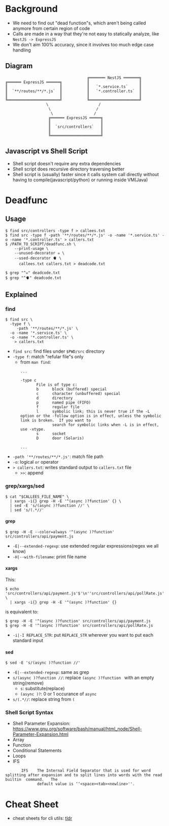 # Background
- We need to find out "dead function"s, which aren't being called anymore from certain region of code
- Calls are made in a way that they're not easy to statically analyze, like `NestJS -> ExpressJS`
- We don't aim 100% accuracy, since it involves too much edge case handling

## Diagram
```
                                    ╔═══════ NestJS ═══════╗
╔══════ ExpressJS ══════╗           ║                      ║
║                       ║           ║   `*.service.ts`     ║
║  `**/routes/**/*.js`  ║           ║   `*.controller.ts`  ║
║                       ║           ║                      ║
╚═══════════════════════╝           ╚══════════════════════╝
                  \                      /
                   \                    /
                    \                  /
                   ╔══════ ExpressJS ═════╗
                   ║                      ║
                   ║  `src/controllers`   ║
                   ║                      ║
                   ╚══════════════════════╝
```

## Javascript vs Shell Script
- Shell script doesn't require any extra dependencies
- Shell script does recursive directory traversing better
- Shell script is (usually) faster since it calls system call directly without having to compile(javascript/python) or running inside VM(Java)

# Deadfunc
## Usage
```console
$ find src/controllers -type f > callees.txt
$ find src -type f -path '**/routes/**/*.js' -o -name '*.service.ts' -o -name '*.controller.ts' > callers.txt
$ /PATH_TO_SCRIPT/deadfunc.sh \
    --print-usage \
    --unused-decorator ☠ \
    --used-decorator 🫀 \
      callees.txt callers.txt > deadcode.txt

$ grep "^☠" deadcode.txt
$ grep "^🫀" deadcode.txt
```

## Explained
### find
```console
$ find src \
  -type f \
     -path '**/routes/**/*.js' \
  -o -name '*.service.ts' \
  -o -name '*.controller.ts' \
    > callers.txt
```

- `find src`: find files under `$PWD/src` directory
- `-type f`: match "refular file"s only
  - from `man find`:
    ```
    ...

    -type c
           File is of type c:
           b      block (buffered) special
           c      character (unbuffered) special
           d      directory
           p      named pipe (FIFO)
           f      regular file
           l      symbolic link; this is never true if the -L option or the -follow option is in effect, unless the symbolic link is broken.  If you want to
                  search for symbolic links when -L is in effect, use -xtype.
           s      socket
           D      door (Solaris)

    ...
    ```
- `-path '**/routes/**/*.js'`: match file path
- `-o`: logical `or` operator
- `> callers.txt`: writes standard output to `callers.txt` file
  - `>>`: append

### grep/xargs/sed
```console
$ cat "$CALLEES_FILE_NAME" \
  | xargs -i{} grep -H -E '^(async )?function' {} \
  | sed -E 's/(async )?function //' \
  | sed 's/(.*//'
```

#### grep
```console
$ grep -H -E --color=always '^(async )?function' src/controllers/api/payment.js
```

- `-E|--extended-regexp`: use extended regular expressions(regex we all know)
- `-H|--with-filename`: print file name

#### xargs
This:
```console
$ echo 'src/controllers/api/payment.js'$'\n''src/controllers/api/pollRate.js' \
  | xargs -i{} grep -H -E '^(async )?function' {}
```

is equivalent to:
```console
$ grep -H -E '^(async )?function' src/controllers/api/payment.js
$ grep -H -E '^(async )?function' src/controllers/api/pollRate.js
```

- `-i|-I REPLACE_STR`: put `REPLACE_STR` wherever you want to put each standard input

#### sed
```console
$ sed -E 's/(async )?function //'
```

- `-E|--extended-regexp`: same as grep
- `s/(async )?function //`: replace `(async )?function ` with an empty string(remove)
  - `s`: substitute(replace)
  - `(async )?`: 0 or 1 occurance of `async `
- `s/(.*//`: replace string from `(`

### Shell Script Syntax
- Shell Parameter Expansion: https://www.gnu.org/software/bash/manual/html_node/Shell-Parameter-Expansion.html
- Array
- Function
- Conditional Statements
- Loops
- IFS
```
       IFS    The Internal Field Separator that is used for word splitting after expansion and to split lines into words with the read  builtin  command.   The
              default value is ‘‘<space><tab><newline>''.
```

# Cheat Sheet
- cheat sheets for cli utils: [tldr](https://github.com/tldr-pages/tlrc?tab=readme-ov-file#linuxmacos-using-homebrew)
